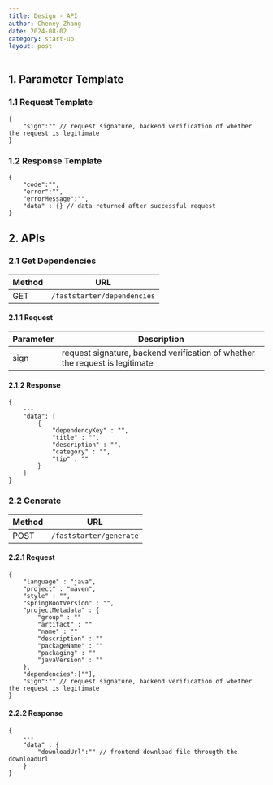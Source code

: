 ```yaml
---
title: Design - API
author: Cheney Zhang
date: 2024-08-02
category: start-up
layout: post
---
```


## 1. Parameter Template
### 1.1 Request Template
```black
{
    "sign":"" // request signature, backend verification of whether the request is legitimate
}
```
### 1.2 Response Template
```black
{
    "code":"",
    "error":"",
    "errorMessage":"",
    "data" : {} // data returned after successful request
}
```

## 2. APIs
### 2.1 Get Dependencies

| **Method** | **URL** | 
| --- | --- |
| GET | ``/faststarter/dependencies`` |

#### 2.1.1 Request

| **Parameter** | **Description** |
| --- | --- |
| sign | request signature, backend verification of whether the request is legitimate |

#### 2.1.2 Response
```black
{
    ---
    "data": [
        {
            "dependencyKey" : "",
            "title" : "",
            "description" : "",
            "category" : "",
            "tip" : ""
        }
    ]
}
```

### 2.2 Generate

| **Method** | **URL** |
| --- | --- |
| POST | ``/faststarter/generate`` |

#### 2.2.1 Request
```black
{
    "language" : "java",
    "project" : "maven",
    "style" : "",
    "springBootVersion" : "",
    "projectMetadata" : {
        "group" : ""
        "artifact" : ""
        "name" : ""
        "description" : ""
        "packageName" : ""
        "packaging" : ""
        "javaVersion" : ""
    },
    "dependencies":[""],
    "sign":"" // request signature, backend verification of whether the request is legitimate
}
```

#### 2.2.2 Response
```black
{
    ---
    "data" : {
        "downloadUrl":"" // frontend download file througth the downloadUrl
    }
}
```